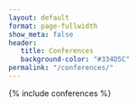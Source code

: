 ```yaml
---
layout: default
format: page-fullwidth
show_meta: false
header:
   title: Conferences
   background-color: "#334D5C"
permalink: "/conferences/"
---
```


{% include conferences %}